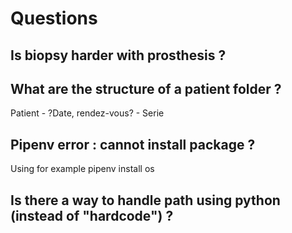 # Questions

## Is biopsy harder with prosthesis ?

## What are the structure of a patient folder ?
Patient - ?Date, rendez-vous? - Serie

## Pipenv error : cannot install package ?
Using for example pipenv install os

## Is there a way to handle path using python (instead of "hardcode") ?
